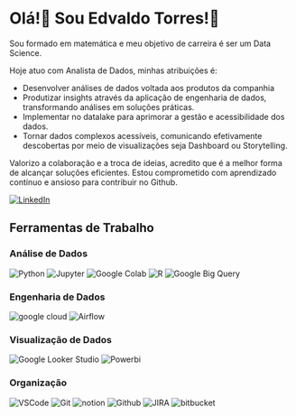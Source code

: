 # Olá!👋 Sou Edvaldo Torres!🎲


Sou formado em matemática e meu objetivo de carreira é ser um Data Science. 

Hoje atuo com Analista de Dados, minhas atribuições é:

* Desenvolver análises de dados voltada aos produtos da companhia 
* Produtizar insights através da aplicação de engenharia de dados, transformando análises em soluções práticas.
* Implementar no datalake para aprimorar a gestão e acessibilidade dos dados.  
* Tornar dados complexos acessíveis, comunicando efetivamente descobertas por meio de visualizações seja Dashboard ou Storytelling.

Valorizo a colaboração e a troca de ideias, acredito que é a melhor forma de alcançar soluções eficientes. Estou comprometido com aprendizado contínuo e ansioso para contribuir no Github.

[![LinkedIn](https://img.shields.io/badge/LinkedIn-000?style=for-the-badge&logo=linkedin&logoColor=0E76A8)](https://www.linkedin.com/in/data-analyst-edvaldo-torres/)

## Ferramentas de Trabalho

### Análise de Dados

![Python](https://img.shields.io/badge/Python-black?style=for-the-badge&logo=python)
![Jupyter](https://img.shields.io/badge/Jupyter-black?style=for-the-badge&logo=jupyter)
![Google Colab](https://img.shields.io/badge/google%20Colab-black?style=for-the-badge&logo=googlecolab)
![R](https://img.shields.io/badge/%20R%20-white?style=for-the-badge&logo=rstudio)
![Google Big Query](https://img.shields.io/badge/google%20big%20query-white?style=for-the-badge&logo=googlebigquery)


### Engenharia de Dados
![google cloud](https://img.shields.io/badge/google%20Cloud%20Plataform-white?style=for-the-badge&logo=googlecloud)
![Airflow](https://img.shields.io/badge/airflow-017CEE?style=for-the-badge&logo=apacheairflow)
### Visualização de Dados
![Google Looker Studio](https://img.shields.io/badge/google%20looker%20studio-white?style=for-the-badge&logo=googledatastudio)
![Powerbi](https://img.shields.io/badge/Power%20BI-black?style=for-the-badge&logo=powerbi)
### Organização
![VSCode](https://img.shields.io/badge/VS%20Code-007ACC?style=for-the-badge&logo=visualstudiocode)
![Git](https://img.shields.io/badge/Git-white?style=for-the-badge&logo=git)
![notion](https://img.shields.io/badge/notion-black?style=for-the-badge&logo=notion)
![Github](https://img.shields.io/badge/github-black?style=for-the-badge&logo=github)
![JIRA](https://img.shields.io/badge/jira-0052CC?style=for-the-badge&logo=jirasoftware)
![bitbucket](https://img.shields.io/badge/bitbucket-0052CC?style=for-the-badge&logo=bitbucket)